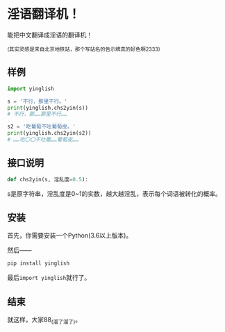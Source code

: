 # 淫语翻译机！

能把中文翻译成淫语的翻译机！

<sub>(其实灵感是来自北京地铁站，那个写站名的告示牌真的好色啊2333)</sub>


## 样例

```python
import yinglish

s = '不行，那里不行。'
print(yinglish.chs2yin(s))
# 不行，那……那里不行……

s2 = '吃葡萄不吐葡萄皮。'
print(yinglish.chs2yin(s2))
# ……吃〇〇不吐葡……葡萄皮……
```


## 接口说明

```python
def chs2yin(s, 淫乱度=0.5):
```

s是原字符串，淫乱度是0~1的实数，越大越淫乱，表示每个词语被转化的概率。


## 安装

首先，你需要安装一个Python(3.6以上版本)。

然后——
```bash 
pip install yinglish
```

最后`import yinglish`就行了。


## 结束

就这样，大家88<sub>(溜了溜了)</sub>。
